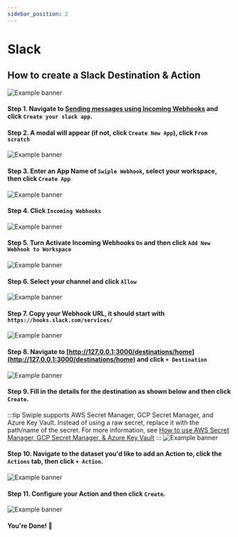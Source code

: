 ```yaml
---
sidebar_position: 2
---
```


# Slack

## How to create a Slack Destination & Action
![Example banner](/img/actions/slack/example.png)

#### Step 1. Navigate to [Sending messages using Incoming Webhooks](https://api.slack.com/messaging/webhooks#) and click `Create your slack app`.

#### Step 2. A modal will appear (if not, click `Create New App`), click `From scratch`
![Example banner](/img/actions/slack/step-2.png)

#### Step 3. Enter an App Name of `Swiple Webhook`, select your workspace, then click `Create App`
![Example banner](/img/actions/slack/step-3.png)

#### Step 4. Click `Incoming Webhooks`
![Example banner](/img/actions/slack/step-4.png)

#### Step 5. Turn Activate Incoming Webhooks `On` and then click `Add New Webhook to Workspace`
![Example banner](/img/actions/slack/step-5.png)

#### Step 6. Select your channel and click `Allow`
![Example banner](/img/actions/slack/step-6.png)

#### Step 7. Copy your Webhook URL, it should start with `https://hooks.slack.com/services/`
![Example banner](/img/actions/slack/step-7.png)

#### Step 8. Navigate to [http://127.0.0.1:3000/destinations/home](http://127.0.0.1:3000/destinations/home) and click `+ Destination`
![Example banner](/img/create-destination.png)

#### Step 9. Fill in the details for the destination as shown below and then click `Create`.
:::tip
Swiple supports AWS Secret Manager, GCP Secret Manager, and Azure Key Vault. Instead of using a raw secret, replace it with the path/name of the secret.
For more information, see [How to use AWS Secret Manager, GCP Secret Manager, & Azure Key Vault](/docs/configuration/secrets-manager)
:::
![Example banner](/img/actions/slack/step-8.png)

#### Step 10. Navigate to the dataset you'd like to add an Action to, click the `Actions` tab, then click `+ Action`.
![Example banner](/img/dataset-create-action.png)

#### Step 11. Configure your Action and then click `Create`.
![Example banner](/img/actions/slack/step-9.png)


#### You're Done! 🎉
